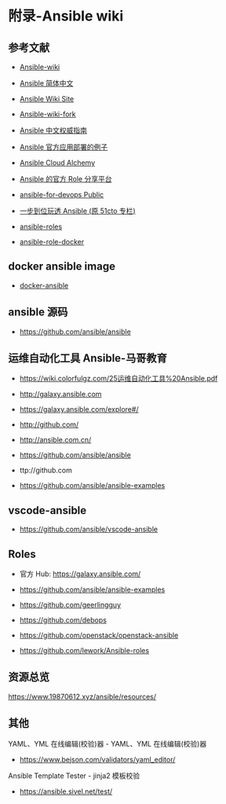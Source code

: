 # 附录-Ansible wiki

## 参考文献

- [Ansible-wiki](https://ansible.leops.cn/)
- [Ansible 简体中文](https://runebook.dev/zh/docs/ansible/-index-)
- [Ansible Wiki Site](https://github.com/leops-china/ansible-wiki/)
- [Ansible-wiki-fork](https://www.19870612.xyz/ansible/)

- [Ansible 中文权威指南](http://www.ansible.com.cn/index.html)
- [Ansible 官方应用部署的例子](https://github.com/ansible/ansible-examples)
- [Ansible Cloud Alchemy](https://github.com/cloudalchemy)
- [Ansible 的官方 Role 分享平台](https://galaxy.ansible.com/)
- [ansible-for-devops Public](https://github.com/geerlingguy/ansible-for-devops)

- [一步到位玩透 Ansible (原 51cto 专栏)](https://www.junmajinlong.com/ansible/index/)
- [ansible-roles](https://github.com/wezlogin/ansible-roles.git)
- [ansible-role-docker](https://github.com/geerlingguy/ansible-role-docker)

## docker ansible image

- [docker-ansible](https://github.com/William-Yeh/docker-ansible.git)

## ansible 源码

- https://github.com/ansible/ansible

## 运维自动化工具 Ansible-马哥教育

- https://wiki.colorfulgz.com/25运维自动化工具%20Ansible.pdf

- http://galaxy.ansible.com
- https://galaxy.ansible.com/explore#/
- http://github.com/
- http://ansible.com.cn/
- https://github.com/ansible/ansible
- ttp://github.com
- https://github.com/ansible/ansible-examples

## vscode-ansible

- https://github.com/ansible/vscode-ansible

## Roles

- 官方 Hub:
  https://galaxy.ansible.com/

- https://github.com/ansible/ansible-examples
- https://github.com/geerlingguy
- https://github.com/debops
- https://github.com/openstack/openstack-ansible
- https://github.com/lework/Ansible-roles

## 资源总览

https://www.19870612.xyz/ansible/resources/

## 其他

YAML、YML 在线编辑(校验)器 - YAML、YML 在线编辑(校验)器

- https://www.bejson.com/validators/yaml_editor/

Ansible Template Tester - jinja2 模板校验

- https://ansible.sivel.net/test/
